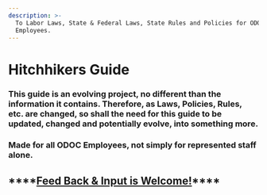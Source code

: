 ```yaml
---
description: >-
  To Labor Laws, State & Federal Laws, State Rules and Policies for ODOC
  Employees.
---
```


# Hitchhikers Guide

### This guide is an evolving project, no different than the information it contains. Therefore, as Laws, Policies, Rules, etc. are changed, so shall the need for this guide to be updated, changed and potentially evolve, into something more.

### Made for all ODOC Employees, not simply for represented staff alone. 



## \*\*\*\*[**Feed Back & Input is Welcome!**](emailto:snakepit0507@gmail.com)\*\*\*\*




